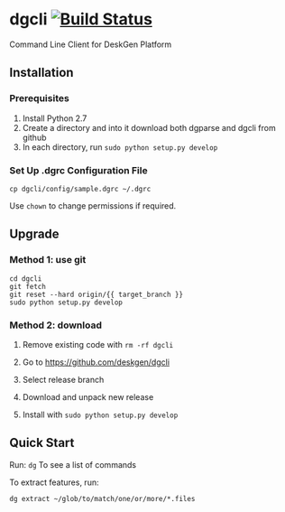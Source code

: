 # dgcli [![Build Status](https://travis-ci.org/DeskGen/dgcli.svg?branch=master)](https://travis-ci.org/DeskGen/dgcli)
Command Line Client for DeskGen Platform  

## Installation

### Prerequisites
1. Install Python 2.7
2. Create a directory and into it download both dgparse and dgcli from github
3. In each directory, run ```sudo python setup.py develop```

### Set Up .dgrc Configuration File

```
cp dgcli/config/sample.dgrc ~/.dgrc
```
Use ```chown``` to change permissions if required.

## Upgrade

### Method 1: use git
```
cd dgcli
git fetch
git reset --hard origin/{{ target_branch }}
sudo python setup.py develop
```

### Method 2: download

1. Remove existing code with ```rm -rf dgcli```

2. Go to https://github.com/deskgen/dgcli

3. Select release branch

4. Download and unpack new release

5. Install with ```sudo python setup.py develop```

## Quick Start

Run:
```dg``` To see a list of commands

To extract features, run:

```
dg extract ~/glob/to/match/one/or/more/*.files
```
